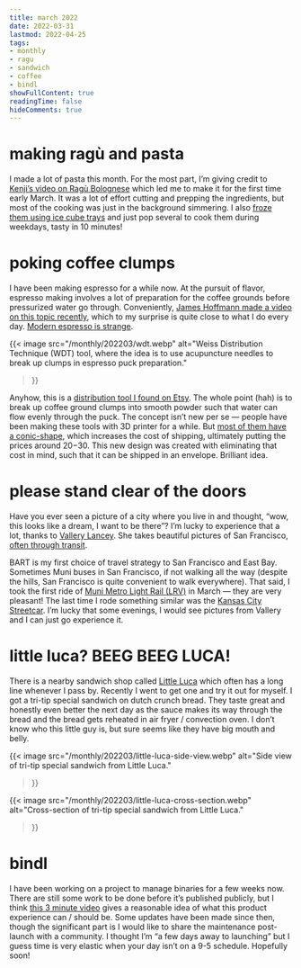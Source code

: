 ```yaml
---
title: march 2022
date: 2022-03-31
lastmod: 2022-04-25
tags:
- monthly
- ragu
- sandwich
- coffee
- bindl
showFullContent: true
readingTime: false
hideComments: true
---
```


# making ragù and pasta

I made a lot of pasta this month. For the most part, I’m giving credit to [Kenji’s video on Ragù Bolognese](https://youtu.be/cvROmO5ODnQ) which led me to make it for the first time early March. It was a lot of effort cutting and prepping the ingredients, but most of the cooking was just in the background simmering. I also [froze them using ice cube trays](https://youtu.be/V5WR-K0zJYs) and just pop several to cook them during weekdays, tasty in 10 minutes!

# poking coffee clumps

I have been making espresso for a while now. At the pursuit of flavor, espresso making involves a lot of preparation for the coffee grounds before pressurized water go through. Conveniently, [James Hoffmann made a video on this topic recently](https://youtu.be/xb3IxAr4RCo), which to my surprise is quite close to what I do every day. [Modern espresso is strange](https://www.reddit.com/r/espresso/comments/tekmjb/i_love_my_daily_routine_but_do_you_ever_pause_for/).

{{<
  image
  src="/monthly/202203/wdt.webp"
  alt="Weiss Distribution Technique (WDT) tool, where the idea is to use acupuncture needles to break up clumps in espresso puck preparation."
>}}

Anyhow, this is a [distribution tool I found on Etsy](https://www.etsy.com/listing/1185798417/business-card-9-prong-wdt-assembly). The whole point (hah) is to break up coffee ground clumps into smooth powder such that water can flow evenly through the puck. The concept isn’t new per se — people have been making these tools with 3D printer for a while. But [most of them have a conic-shape](https://www.reddit.com/r/espresso/comments/oo3o1n/3d_printed_wdt_tool_now_upgraded_improved_and/), which increases the cost of shipping, ultimately putting the prices around $20-$30. This new design was created with eliminating that cost in mind, such that it can be shipped in an envelope. Brilliant idea.

# please stand clear of the doors

Have you ever seen a picture of a city where you live in and thought, “wow, this looks like a dream, I want to be there”? I’m lucky to experience that a lot, thanks to [Vallery Lancey](https://twitter.com/isthelaststop/status/1508691157970157573). She takes beautiful pictures of San Francisco, [often through transit](https://twitter.com/isthelaststop/status/1508012887473762305).

BART is my first choice of travel strategy to San Francisco and East Bay. Sometimes Muni buses in San Francisco, if not walking all the way (despite the hills, San Francisco is quite convenient to walk everywhere). That said, I took the first ride of [Muni Metro Light Rail (LRV)](https://www.sfmta.com/getting-around/muni/muni-metro-light-rail) in March — they are very pleasant! The last time I rode something similar was the [Kansas City Streetcar](https://kcstreetcar.org/). I’m lucky that some evenings, I would see pictures from Vallery and I can just go experience it.

# little luca? BEEG BEEG LUCA!

There is a nearby sandwich shop called [Little Luca](https://www.yelp.com/biz/little-lucca-specialty-sandwich-shop-south-san-francisco) which often has a long line whenever I pass by. Recently I went to get one and try it out for myself. I got a tri-tip special sandwich on dutch crunch bread. They taste great and honestly even better the next day as the sauce makes its way through the bread and the bread gets reheated in air fryer / convection oven. I don’t know who this little guy is, but sure seems like they have big mouth and belly.

{{<
  image
  src="/monthly/202203/little-luca-side-view.webp"
  alt="Side view of tri-tip special sandwich from Little Luca."
>}}

{{<
  image
  src="/monthly/202203/little-luca-cross-section.webp"
  alt="Cross-section of tri-tip special sandwich from Little Luca."
>}}

# bindl

I have been working on a project to manage binaries for a few weeks now. There are still some work to be done before it’s published publicly, but I think [this 3 minute video](https://youtu.be/1SrqtGOxXgk) gives a reasonable idea of what this product experience can / should be. Some updates have been made since then, though the significant part is I would like to share the maintenance post-launch with a community. I thought I’m “a few days away to launching” but I guess time is very elastic when your day isn’t on a 9-5 schedule. Hopefully soon!
